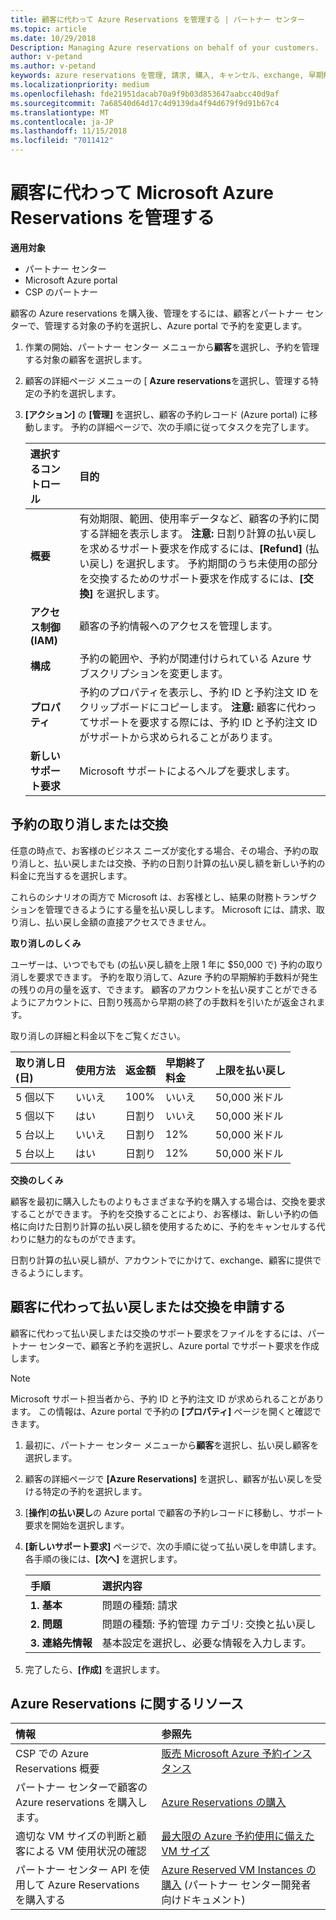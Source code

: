 ```yaml
---
title: 顧客に代わって Azure Reservations を管理する | パートナー センター
ms.topic: article
ms.date: 10/29/2018
Description: Managing Azure reservations on behalf of your customers.
author: v-petand
ms.author: v-petand
keywords: azure reservations を管理, 請求, 購入, キャンセル、exchange, 早期解約手数料が発生
ms.localizationpriority: medium
ms.openlocfilehash: fde21951dacab70a9f9b03d853647aabcc40d9af
ms.sourcegitcommit: 7a68540d64d17c4d9139da4f94d679f9d91b67c4
ms.translationtype: MT
ms.contentlocale: ja-JP
ms.lasthandoff: 11/15/2018
ms.locfileid: "7011412"
---
```

# <a name="manage-microsoft-azure-reservations-on-behalf-of-your-customers"></a>顧客に代わって Microsoft Azure Reservations を管理する

**適用対象**

-  パートナー センター
-  Microsoft Azure portal
-  CSP のパートナー

顧客の Azure reservations を購入後、管理をするには、顧客とパートナー センターで、管理する対象の予約を選択し、Azure portal で予約を変更します。 

1. 作業の開始、パートナー センター メニューから**顧客**を選択し、予約を管理する対象の顧客を選択します。 

2. 顧客の詳細ページ メニューの [ **Azure reservations**を選択し、管理する特定の予約を選択します。  

3. **[アクション]** の **[管理]** を選択し、顧客の予約レコード (Azure portal) に移動します。 予約の詳細ページで、次の手順に従ってタスクを完了します。  

    | **選択するコントロール**   | **目的**    |
    |:-----------------------------|:-----------------|
    | **概要**   | 有効期限、範囲、使用率データなど、顧客の予約に関する詳細を表示します。 **注意:** 日割り計算の払い戻しを求めるサポート要求を作成するには、**[Refund]** (払い戻し) を選択します。 予約期間のうち未使用の部分を交換するためのサポート要求を作成するには、**[交換]** を選択します。  
    | **アクセス制御 (IAM)**   | 顧客の予約情報へのアクセスを管理します。|
    | **構成**   | 予約の範囲や、予約が関連付けられている Azure サブスクリプションを変更します。    |
    | **プロパティ**   | 予約のプロパティを表示し、予約 ID と予約注文 ID をクリップボードにコピーします。 **注意:** 顧客に代わってサポートを要求する際には、予約 ID と予約注文 ID がサポートから求められることがあります。    |
    | **新しいサポート要求**    | Microsoft サポートによるヘルプを要求します。   |
 
## <a name="cancel-or-exchange-a-reservation"></a>予約の取り消しまたは交換 

任意の時点で、お客様のビジネス ニーズが変化する場合、その場合、予約の取り消しと、払い戻しまたは交換、予約の日割り計算の払い戻し額を新しい予約の料金に充当するを選択します。

これらのシナリオの両方で Microsoft は、お客様とし、結果の財務トランザクションを管理できるようにする量を払い戻しします。 Microsoft には、請求、取り消し、払い戻し金額の直接アクセスできません。   
 

**取り消しのしくみ**

ユーザーは、いつでもでも (の払い戻し額を上限 1 年に $50,000 で) 予約の取り消しを要求できます。 予約を取り消して、Azure 予約の早期解約手数料が発生の残りの月の量を返す、できます。 顧客のアカウントを払い戻すことができるようにアカウントに、日割り残高から早期の終了の手数料を引いたが返金されます。 

取り消しの詳細と料金以下をご覧ください。


|**取り消し日**<br> (日)   |**使用方法**    |**返金額**  |**早期終了**<br> 料金    |**上限を払い戻し** | 
|:----------------------------------|:------------|:-----------|:--------------------------------|:--------------|
|5 個以下                         | いいえ          | 100%       | いいえ                              | 50,000 米ドル   |
|5 個以下                         | はい         | 日割り  | いいえ                              | 50,000 米ドル   |
|5 台以上                        | いいえ          | 日割り  | 12%                             | 50,000 米ドル   |
|5 台以上                        | はい         | 日割り  | 12%                             | 50,000 米ドル   |


**交換のしくみ** 

顧客を最初に購入したものよりもさまざまな予約を購入する場合は、交換を要求することができます。 予約を交換することにより、お客様は、新しい予約の価格に向けた日割り計算の払い戻し額を使用するために、予約をキャンセルする代わりに魅力的なものができます。 

日割り計算の払い戻し額が、アカウントでにかけて、exchange、顧客に提供できるようにします。


## <a name="request-a-refund-or-exchange-on-behalf-of-a-customer"></a>顧客に代わって払い戻しまたは交換を申請する 

顧客に代わって払い戻しまたは交換のサポート要求をファイルをするには、パートナー センターで、顧客と予約を選択し、Azure portal でサポート要求を作成します。 

>[!NOTE]
>Microsoft サポート担当者から、予約 ID と予約注文 ID が求められることがあります。 この情報は、Azure portal で予約の **[プロパティ]** ページを開くと確認できます。 

1. 最初に、パートナー センター メニューから**顧客**を選択し、払い戻し顧客を選択します。 

2. 顧客の詳細ページで **[Azure Reservations]** を選択し、顧客が払い戻しを受ける特定の予約を選択します。  

3. [**操作**]**の払い戻し**の Azure portal で顧客の予約レコードに移動し、サポート要求を開始を選択します。  

4. **[新しいサポート要求]** ページで、次の手順に従って払い戻しを申請します。 各手順の後には、**[次へ]** を選択します。 

    |**手順**                    |**選択内容**    |
    |:---------------------------|:-----------------|
    |**1. 基本**                |問題の種類: 請求  |
    |**2. 問題**               |問題の種類: 予約管理 カテゴリ: 交換と払い戻し |
    |**3. 連絡先情報**   |基本設定を選択し、必要な情報を入力します。 

5.  完了したら、**[作成]** を選択します。

## <a name="azure-reservations-resources"></a>Azure Reservations に関するリソース
|**情報**   |**参照先**    |
|:-----------------------------|:-----------------|
|CSP での Azure Reservations 概要  | [販売 Microsoft Azure 予約インスタンス](azure-reservations.md) |
|パートナー センターで顧客の Azure reservations を購入します。   |[Azure Reservations の購入](azure-reservations-buying.md) |
|適切な VM サイズの判断と顧客による VM 使用状況の確認   |[最大限の Azure 予約使用に備えた VM サイズ](azure-usage.md)   |
|パートナー センター API を使用して Azure Reservations を購入する | [Azure Reserved VM Instances の購入](https://docs.microsoft.com/partner-center/develop/purchase-azure-reservations) (パートナー センター開発者向けドキュメント)

